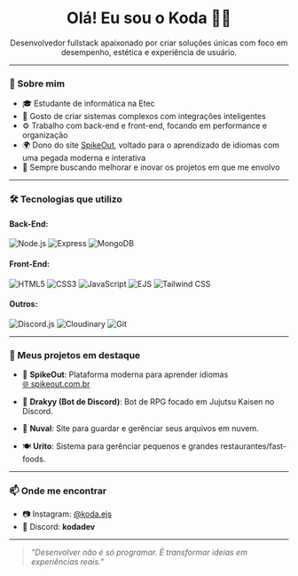 <h1 align="center">Olá! Eu sou o Koda 👨‍💻</h1>

<p align="center">
  Desenvolvedor fullstack apaixonado por criar soluções únicas com foco em desempenho, estética e experiência de usuário.
</p>

---

### 🧠 Sobre mim

- 🎓 Estudante de informática na Etec
- 🧩 Gosto de criar sistemas complexos com integrações inteligentes
- ⚙️ Trabalho com back-end e front-end, focando em performance e organização
- 🌍 Dono do site [SpikeOut](https://spikeout.com.br), voltado para o aprendizado de idiomas com uma pegada moderna e interativa
- 💭 Sempre buscando melhorar e inovar os projetos em que me envolvo

---

### 🛠️ Tecnologias que utilizo

#### Back-End:
![Node.js](https://img.shields.io/badge/Node.js-339933?style=flat-square&logo=nodedotjs&logoColor=white)
![Express](https://img.shields.io/badge/Express.js-000000?style=flat-square&logo=express&logoColor=white)
![MongoDB](https://img.shields.io/badge/MongoDB-47A248?style=flat-square&logo=mongodb&logoColor=white)

#### Front-End:
![HTML5](https://img.shields.io/badge/HTML5-E34F26?style=flat-square&logo=html5&logoColor=white)
![CSS3](https://img.shields.io/badge/CSS3-1572B6?style=flat-square&logo=css3&logoColor=white)
![JavaScript](https://img.shields.io/badge/JavaScript-F7DF1E?style=flat-square&logo=javascript&logoColor=black)
![EJS](https://img.shields.io/badge/EJS-ffc300?style=flat-square&logo=javascript&logoColor=black)
![Tailwind CSS](https://img.shields.io/badge/Tailwind_CSS-38B2AC?style=flat-square&logo=tailwind-css&logoColor=white)

#### Outros:
![Discord.js](https://img.shields.io/badge/Discord.js-5865F2?style=flat-square&logo=discord&logoColor=white)
![Cloudinary](https://img.shields.io/badge/Cloudinary-3448C5?style=flat-square&logo=cloudinary&logoColor=white)
![Git](https://img.shields.io/badge/Git-F05032?style=flat-square&logo=git&logoColor=white)

---

### 🚀 Meus projetos em destaque

- 🔧 **SpikeOut**: Plataforma moderna para aprender idiomas  
  [🌐 spikeout.com.br](https://spikeout.com.br)

- 🤖 **Drakyy (Bot de Discord)**: Bot de RPG focado em Jujutsu Kaisen no Discord.

- 📂 **Nuval**: Site para guardar e gerênciar seus arquivos em nuvem.

- 🍽️ **Urito**: Sistema para gerênciar pequenos e grandes restaurantes/fast-foods.

---

### 📫 Onde me encontrar
- 📷 Instagram: [@koda.ejs](https://www.instagram.com/koda.ejs/)
- 💬 Discord: **kodadev**

---

> *"Desenvolver não é só programar. É transformar ideias em experiências reais."*

